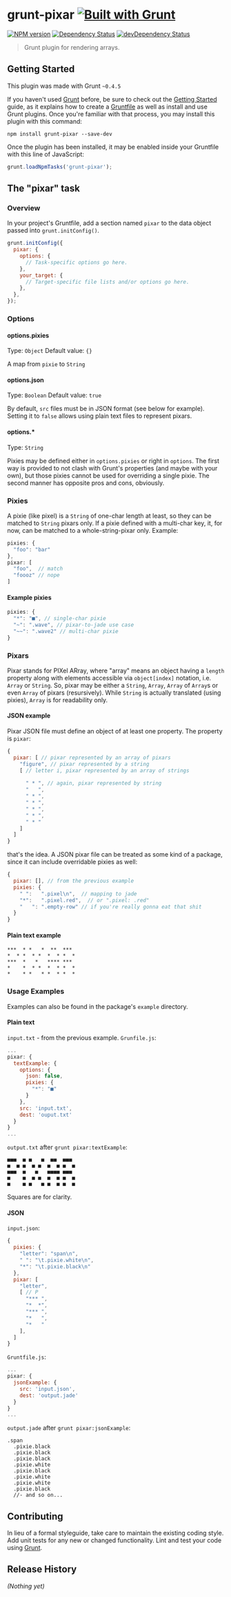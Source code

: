 # grunt-pixar [![Built with Grunt](https://cdn.gruntjs.com/builtwith.png)](http://gruntjs.com/)
 

[![NPM version](https://img.shields.io/npm/v/grunt-pixar.svg)](https://www.npmjs.com/package/grunt-pixar)
[![Dependency Status](https://david-dm.org/ischerbakov/grunt-pixar.svg)](https://david-dm.org/ischerbakov/grunt-pixar)
[![devDependency Status](https://david-dm.org/ischerbakov/grunt-pixar/dev-status.svg)](https://david-dm.org/ischerbakov/grunt-pixar#info=devDependencies)

> Grunt plugin for rendering arrays.

## Getting Started
This plugin was made with Grunt `~0.4.5`

If you haven't used [Grunt](http://gruntjs.com/) before, be sure to check out the [Getting Started](http://gruntjs.com/getting-started) guide, as it explains how to create a [Gruntfile](http://gruntjs.com/sample-gruntfile) as well as install and use Grunt plugins. Once you're familiar with that process, you may install this plugin with this command:

```shell
npm install grunt-pixar --save-dev
```

Once the plugin has been installed, it may be enabled inside your Gruntfile with this line of JavaScript:

```js
grunt.loadNpmTasks('grunt-pixar');
```

## The "pixar" task

### Overview
In your project's Gruntfile, add a section named `pixar` to the data object passed into `grunt.initConfig()`.

```js
grunt.initConfig({
  pixar: {
    options: {
      // Task-specific options go here.
    },
    your_target: {
      // Target-specific file lists and/or options go here.
    },
  },
});
```

### Options

#### options.pixies
Type: `Object`
Default value: `{}`

A map from `pixie` to `String`

#### options.json
Type: `Boolean`
Default value: `true`

By default, `src` files must be in JSON format (see below for example).
Setting it to `false` allows using plain text files to represent pixars.

#### options.*
Type: `String`

Pixies may be defined either in `options.pixies` or right in `options`.
The first way is provided to not clash with Grunt's properties (and maybe with your own), but those pixies cannot be used for overriding a single pixie.
The second manner has opposite pros and cons, obviously.

### Pixies
A pixie (like pixel) is a `String` of one-char length at least, so they can be matched to `String` pixars only. If a pixie defined with a multi-char key, it, for now, can be matched to a whole-string-pixar only. Example:
```js
pixies: {
  "foo": "bar"
},
pixar: [
  "foo",  // match
  "foooz" // nope
]
```

#### Example pixies
```js
pixies: {
  "*": "■", // single-char pixie
  "~": ".wave", // pixar-to-jade use case
  "~~": ".wave2" // multi-char pixie
}
```

### Pixars
Pixar stands for PIXel ARray, where "array" means an object having a `length` property along with elements accessible via `object[index]` notation, i.e. `Array` or `String`. So, pixar may be either a `String`, `Array`, `Array` of `Array`s or even `Array` of pixars (resursively). While `String` is actually translated (using pixies), `Array` is for readability only.

#### JSON example
Pixar JSON file must define an object of at least one property. The property is `pixar`:

```js
{
  pixar: [ // pixar represented by an array of pixars
    "figure", // pixar represented by a string
    [ // letter i, pixar represented by an array of strings
    
      " * ", // again, pixar represented by string
      "   ",
      " * ",
      " * ",
      " * ",
      " * ",
      " * "
    ]
  ]
}
```
that's the idea. A JSON pixar file can be treated as some kind of a package, since it can include overridable pixies as well:
```js
{
  pixar: [], // from the previous example
  pixies: {
    " ":   ".pixel\n",  // mapping to jade
    "*":   ".pixel.red",  // or ".pixel: .red"
    "   ": ".empty-row" // if you're really gonna eat that shit
  }
}
```

#### Plain text example
```
***  * *   *  **  ***
*  * *  * *  *  * *  *
***  *   *   **** ***
*    *  * *  *  * *  *
*    * *   * *  * *  *
```

### Usage Examples
Examples can also be found in the package's `example` directory.

#### Plain text
`input.txt` - from the previous example.
`Grunfile.js`:
```js
...
pixar: {
  textExample: {
    options: {
      json: false,
      pixies: {
        "*": "■"
      }
    },
    src: 'input.txt',
    dest: 'ouput.txt'
  }
}
...
```
`output.txt` after `grunt pixar:textExample`:
```
■■■  ■ ■   ■  ■■  ■■■
■  ■ ■  ■ ■  ■  ■ ■  ■
■■■  ■   ■   ■■■■ ■■■
■    ■  ■ ■  ■  ■ ■  ■
■    ■ ■   ■ ■  ■ ■  ■
```
Squares are for clarity.

#### JSON
`input.json`:
```js
{
  pixies: {
    "letter": "span\n",
    " ": "\t.pixie.white\n",
    "*": "\t.pixie.black\n"
  },
  pixar: [
    "letter",
    [ // P
      "*** ",
      "*  *",
      "*** ",
      "*   ",
      "*   "
    ],
  ]
}
```
`Gruntfile.js`:
```js
...
pixar: {
  jsonExample: {
    src: 'input.json',
    dest: 'output.jade'
  }
}
...
```
`output.jade` after `grunt pixar:jsonExample`:
```jade
.span
  .pixie.black
  .pixie.black
  .pixie.black
  .pixie.white
  .pixie.black
  .pixie.white
  .pixie.white
  .pixie.black
  //- and so on...
```

## Contributing
In lieu of a formal styleguide, take care to maintain the existing coding style. Add unit tests for any new or changed functionality. Lint and test your code using [Grunt](http://gruntjs.com/).

## Release History
_(Nothing yet)_
